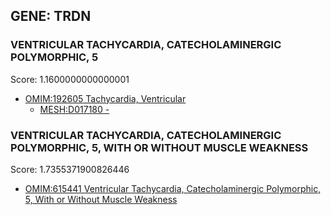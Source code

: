 
## GENE: TRDN

### VENTRICULAR TACHYCARDIA, CATECHOLAMINERGIC POLYMORPHIC, 5

Score: 1.1600000000000001

 * [OMIM:192605 Tachycardia, Ventricular](http://beta.monarchinitiative.org/disease/OMIM:192605)
    * [MESH:D017180 -](http://beta.monarchinitiative.org/disease/MESH:D017180)

### VENTRICULAR TACHYCARDIA, CATECHOLAMINERGIC POLYMORPHIC, 5, WITH OR WITHOUT MUSCLE WEAKNESS

Score: 1.7355371900826446

 * [OMIM:615441 Ventricular Tachycardia, Catecholaminergic Polymorphic, 5, With or Without Muscle Weakness](http://beta.monarchinitiative.org/disease/OMIM:615441)
